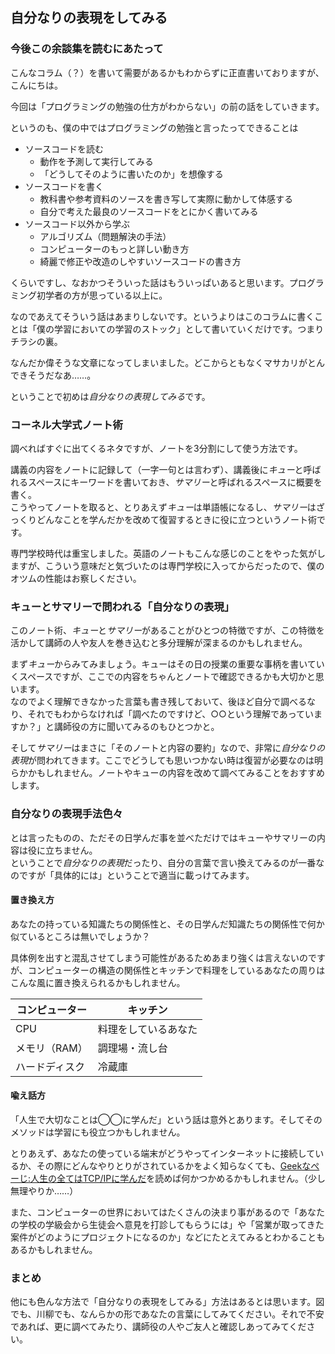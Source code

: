 ## 自分なりの表現をしてみる ##

### 今後この余談集を読むにあたって ###

こんなコラム（？）を書いて需要があるかもわからずに正直書いておりますが、こんにちは。

今回は「プログラミングの勉強の仕方がわからない」の前の話をしていきます。

というのも、僕の中ではプログラミングの勉強と言ったってできることは

* ソースコードを読む
    * 動作を予測して実行してみる
    * 「どうしてそのように書いたのか」を想像する
* ソースコードを書く
    * 教科書や参考資料のソースを書き写して実際に動かして体感する
    * 自分で考えた最良のソースコードをとにかく書いてみる
* ソースコード以外から学ぶ
    * アルゴリズム（問題解決の手法）
    * コンピューターのもっと詳しい動き方
    * 綺麗で修正や改造のしやすいソースコードの書き方

くらいですし、なおかつそういった話はもういっぱいあると思います。プログラミング初学者の方が思っている以上に。

なのであえてそういう話はあまりしないです。というよりはこのコラムに書くことは「僕の学習においての学習のストック」として書いていくだけです。つまりチラシの裏。

なんだか偉そうな文章になってしまいました。どこからともなくマサカリがとんできそうだなあ……。

ということで初めは*自分なりの表現してみる*です。


### コーネル大学式ノート術 ###

調べればすぐに出てくるネタですが、ノートを3分割にして使う方法です。

講義の内容をノートに記録して（一字一句とは言わず）、講義後に*キュー*と呼ばれるスペースにキーワードを書いておき、*サマリー*と呼ばれるスペースに概要を書く。  
こうやってノートを取ると、とりあえず*キュー*は単語帳になるし、*サマリー*はざっくりどんなことを学んだかを改めて復習するときに役に立つというノート術です。

専門学校時代は重宝しました。英語のノートもこんな感じのことをやった気がしますが、こういう意味だと気づいたのは専門学校に入ってからだったので、僕のオツムの性能はお察しください。


### キューとサマリーで問われる「自分なりの表現」 ###

このノート術、*キュー*と*サマリー*があることがひとつの特徴ですが、この特徴を活かして講師の人や友人を巻き込むと多分理解が深まるのかもしれません。

まず*キュー*からみてみましょう。キューはその日の授業の重要な事柄を書いていくスペースですが、ここでの内容をちゃんとノートで確認できるかも大切かと思います。  
なのでよく理解できなかった言葉も書き残しておいて、後ほど自分で調べるなり、それでもわからなければ「調べたのですけど、○○という理解であっていますか？」と講師役の方に聞いてみるのもひとつかと。

そして*サマリー*はまさに「そのノートと内容の要約」なので、非常に*自分なりの表現*が問われてきます。ここでどうしても思いつかない時は復習が必要なのは明らかかもしれません。ノートやキューの内容を改めて調べてみることをおすすめします。


### 自分なりの表現手法色々 ###

とは言ったものの、ただその日学んだ事を並べただけではキューやサマリーの内容は役に立ちません。  
ということで*自分なりの表現*だったり、自分の言葉で言い換えてみるのが一番なのですが「具体的には」ということで適当に載っけてみます。


#### 置き換え方 ####

あなたの持っている知識たちの関係性と、その日学んだ知識たちの関係性で何か似ているところは無いでしょうか？

具体例を出すと混乱させてしまう可能性があるためあまり強くは言えないのですが、コンピューターの構造の関係性とキッチンで料理をしているあなたの周りはこんな風に置き換えられるかもしれません。

|コンピューター|キッチン|
|--------------|--------|
|CPU|料理をしているあなた|
|メモリ（RAM）|調理場・流し台|
|ハードディスク|冷蔵庫|


#### 喩え話方 ####

「人生で大切なことは◯◯に学んだ」という話は意外とあります。そしてそのメソッドは学習にも役立つかもしれません。

とりあえず、あなたの使っている端末がどうやってインターネットに接続しているか、その際にどんなやりとりがされているかをよく知らなくても、[Geekなぺーじ:人生の全てはTCP/IPに学んだ](http://www.geekpage.jp/blog/?id=2008/1/29)を読めば何かつかめるかもしれません。（少し無理やりか……）

また、コンピューターの世界においてはたくさんの決まり事があるので「あなたの学校の学級会から生徒会へ意見を打診してもらうには」や「営業が取ってきた案件がどのようにプロジェクトになるのか」などにたとえてみるとわかることもあるかもしれません。


### まとめ ###

他にも色んな方法で「自分なりの表現をしてみる」方法はあるとは思います。図でも、川柳でも、なんらかの形であなたの言葉にしてみてください。それで不安であれば、更に調べてみたり、講師役の人やご友人と確認しあってみてください。
